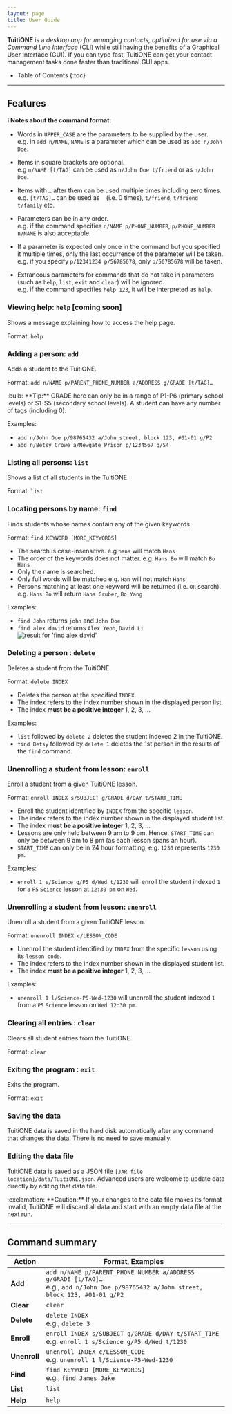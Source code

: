 ```yaml
---
layout: page
title: User Guide
---
```


**TuitiONE** is a _desktop app for managing contacts, optimized for use via a Command Line Interface_ (CLI) while still having the benefits of a Graphical User Interface (GUI).
If you can type fast, TuitiONE can get your contact management tasks done faster than traditional GUI apps.

* Table of Contents
{:toc}

[comment]: <> (--------------------------------------------------------------------------------------------------------------------)

[comment]: <> (## Quick start)

[comment]: <> (1. Ensure you have Java `11` or above installed in your Computer.)

[comment]: <> (1. Download the latest `addressbook.jar` from [here]&#40;https://github.com/se-edu/addressbook-level3/releases&#41;.)

[comment]: <> (1. Copy the file to the folder you want to use as the _home folder_ for your AddressBook.)

[comment]: <> (1. Double-click the file to start the app. The GUI similar to the below should appear in a few seconds. Note how the app contains some sample data.<br>)

[comment]: <> (   ![Ui]&#40;images/Ui.png&#41;)

[comment]: <> (1. Type the command in the command box and press Enter to execute it. e.g. typing **`help`** and pressing Enter will open the help window.<br>)

[comment]: <> (   Some example commands you can try:)

[comment]: <> (   * **`list`** : Lists all contacts.)

[comment]: <> (   * **`add`**`n/John Doe p/98765432 e/johnd@example.com a/John street, block 123, #01-01` : Adds a contact named `John Doe` to the Address Book.)

[comment]: <> (   * **`delete`**`3` : Deletes the 3rd contact shown in the current list.)

[comment]: <> (   * **`clear`** : Deletes all contacts.)

[comment]: <> (   * **`exit`** : Exits the app.)

[comment]: <> (1. Refer to the [Features]&#40;#features&#41; below for details of each command.)

--------------------------------------------------------------------------------------------------------------------

## Features

<div markdown="block" class="alert alert-info">

**:information_source: Notes about the command format:**<br>

* Words in `UPPER_CASE` are the parameters to be supplied by the user.<br>
  e.g. in `add n/NAME`, `NAME` is a parameter which can be used as `add n/John Doe`.

* Items in square brackets are optional.<br>
  e.g `n/NAME [t/TAG]` can be used as `n/John Doe t/friend` or as `n/John Doe`.

* Items with `…`​ after them can be used multiple times including zero times.<br>
  e.g. `[t/TAG]…​` can be used as ` ` (i.e. 0 times), `t/friend`, `t/friend t/family` etc.

* Parameters can be in any order.<br>
  e.g. if the command specifies `n/NAME p/PHONE_NUMBER`, `p/PHONE_NUMBER n/NAME` is also acceptable.

* If a parameter is expected only once in the command but you specified it multiple times, only the last occurrence of the parameter will be taken.<br>
  e.g. if you specify `p/12341234 p/56785678`, only `p/56785678` will be taken.

* Extraneous parameters for commands that do not take in parameters (such as `help`, `list`, `exit` and `clear`) will be ignored.<br>
  e.g. if the command specifies `help 123`, it will be interpreted as `help`.

</div>

### Viewing help: `help` [coming soon]

Shows a message explaining how to access the help page.

[comment]: <> (![help message]&#40;images/helpMessage.png&#41;)

Format: `help`


### Adding a person: `add`

Adds a student to the TuitiONE.

Format: `add n/NAME p/PARENT_PHONE_NUMBER a/ADDRESS g/GRADE [t/TAG]…​`

<div markdown="span" class="alert alert-primary">:bulb: **Tip:**
GRADE here can only be in a range of P1-P6 (primary school levels) or S1-S5 (secondary school levels).
A student can have any number of tags (including 0).
</div>

Examples:
* `add n/John Doe p/98765432 a/John street, block 123, #01-01 g/P2`
* `add n/Betsy Crowe a/Newgate Prison p/1234567 g/S4`

### Listing all persons: `list`

Shows a list of all students in the TuitiONE.

Format: `list`

### Locating persons by name: `find`

Finds students whose names contain any of the given keywords.

Format: `find KEYWORD [MORE_KEYWORDS]`

* The search is case-insensitive. e.g `hans` will match `Hans`
* The order of the keywords does not matter. e.g. `Hans Bo` will match `Bo Hans`
* Only the name is searched.
* Only full words will be matched e.g. `Han` will not match `Hans`
* Persons matching at least one keyword will be returned (i.e. `OR` search).
  e.g. `Hans Bo` will return `Hans Gruber`, `Bo Yang`

Examples:
* `find John` returns `john` and `John Doe`
* `find alex david` returns `Alex Yeoh`, `David Li`<br>
  ![result for 'find alex david'](images/findAlexDavidResult.png)

### Deleting a person : `delete`

Deletes a student from the TuitiONE.

Format: `delete INDEX`

* Deletes the person at the specified `INDEX`.
* The index refers to the index number shown in the displayed person list.
* The index **must be a positive integer** 1, 2, 3, …​

Examples:
* `list` followed by `delete 2` deletes the student indexed 2 in the TuitiONE.
* `find Betsy` followed by `delete 1` deletes the 1st person in the results of the `find` command.

### Unenrolling a student from lesson: `enroll`

Enroll a student from a given TuitiONE lesson.

Format: `enroll INDEX s/SUBJECT g/GRADE d/DAY t/START_TIME`

* Enroll the student identified by `INDEX` from the specific `lesson`.
* The index refers to the index number shown in the displayed student list.
* The index **must be a positive integer** 1, 2, 3, …​
* Lessons are only held between 9 am to 9 pm. Hence, `START_TIME` can only be between 9 am to 8 pm (as each lesson spans an hour).
* `START_TIME` can only be in 24 hour formatting, e.g. `1230` represents `1230 pm`.

Examples:
* `enroll 1 s/Science g/P5 d/Wed t/1230` will enroll the student indexed `1` for a `P5` `Science` lesson at `12:30 pm` on `Wed`.

### Unenrolling a student from lesson: `unenroll`

Unenroll a student from a given TuitiONE lesson.

Format: `unenroll INDEX c/LESSON_CODE`

* Unenroll the student identified by `INDEX` from the specific `lesson` using its `lesson code`.
* The index refers to the index number shown in the displayed student list.
* The index **must be a positive integer** 1, 2, 3, …​

Examples:
* `unenroll 1 l/Science-P5-Wed-1230` will unenroll the student indexed `1` from a `P5` `Science` lesson on `Wed 12:30 pm`.

### Clearing all entries : `clear`

Clears all student entries from the TuitiONE.

Format: `clear`

### Exiting the program : `exit`

Exits the program.

Format: `exit`

### Saving the data

TuitiONE data is saved in the hard disk automatically after any command that changes the data. There is no need to save manually.

### Editing the data file

TuitiONE data is saved as a JSON file `[JAR file location]/data/TuitiONE.json`. Advanced users are welcome to update data directly by editing that data file.

<div markdown="span" class="alert alert-warning">:exclamation: **Caution:**
If your changes to the data file makes its format invalid, TuitiONE will discard all data and start with an empty data file at the next run.
</div>

--------------------------------------------------------------------------------------------------------------------

## Command summary

Action | Format, Examples
--------|------------------
**Add** | `add n/NAME p/PARENT_PHONE_NUMBER a/ADDRESS g/GRADE [t/TAG]…​` <br> e.g., `add n/John Doe p/98765432 a/John street, block 123, #01-01 g/P2`
**Clear** | `clear`
**Delete** | `delete INDEX`<br> e.g., `delete 3`
**Enroll** | `enroll INDEX s/SUBJECT g/GRADE d/DAY t/START_TIME`<br> e.g. `enroll 1 s/Science g/P5 d/Wed t/1230`
**Unenroll** | `unenroll INDEX c/LESSON_CODE`<br> e.g. `unenroll 1 l/Science-P5-Wed-1230`
**Find** | `find KEYWORD [MORE_KEYWORDS]`<br> e.g., `find James Jake`
**List** | `list`
**Help** | `help`
